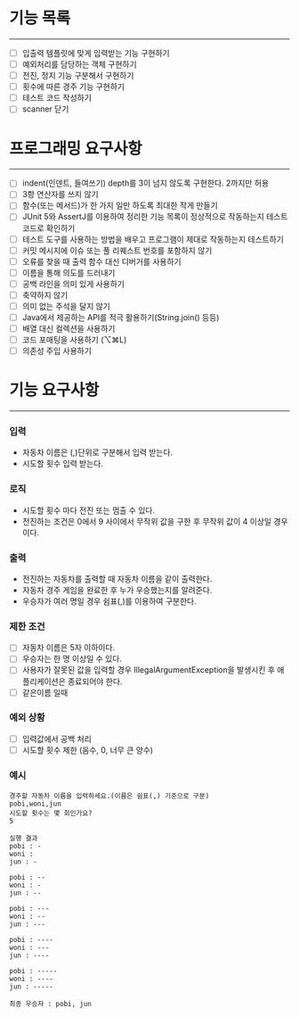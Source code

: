 # 기능 목록
***
- [ ] 입출력 템플릿에 맞게 입력받는 기능 구현하기
- [ ] 예외처리를 담당하는 객체 구현하기
- [ ] 전진, 정지 기능 구분해서 구현하기
- [ ] 횟수에 따른 경주 기능 구현하기
- [ ] 테스트 코드 작성하기
- [ ] scanner 닫기

# 프로그래밍 요구사항
***
- [ ] indent(인덴트, 들여쓰기) depth를 3이 넘지 않도록 구현한다. 2까지만 허용
- [ ] 3항 연산자를 쓰지 않기
- [ ] 함수(또는 메서드)가 한 가지 일만 하도록 최대한 작게 만들기
- [ ] JUnit 5와 AssertJ를 이용하여 정리한 기능 목록이 정상적으로 작동하는지 테스트 코드로 확인하기
- [ ] 테스트 도구를 사용하는 방법을 배우고 프로그램이 제대로 작동하는지 테스트하기
- [ ] 커밋 메시지에 이슈 또는 풀 리퀘스트 번호를 포함하지 않기
- [ ] 오류를 찾을 때 출력 함수 대신 디버거를 사용하기
- [ ] 이름을 통해 의도를 드러내기
- [ ] 공백 라인을 의미 있게 사용하기
- [ ] 축약하지 않기
- [ ] 의미 없는 주석을 달지 않기
- [ ] Java에서 제공하는 API를 적극 활용하기(String.join() 등등)
- [ ] 배열 대신 컬렉션을 사용하기
- [ ] 코드 포매팅을 사용하기 (⌥⌘L)
- [ ] 의존성 주입 사용하기

# 기능 요구사항
***

### 입력
- 자동차 이름은 (,)단위로 구분해서 입력 받는다.
- 시도할 횟수 입력 받는다.

### 로직
- 시도할 횟수 마다 전진 또는 멈출 수 있다.
- 전진하는 조건은 0에서 9 사이에서 무작위 값을 구한 후 무작위 값이 4 이상일 경우이다.

### 출력
- 전진하는 자동차를 출력할 때 자동차 이름을 같이 출력한다.
- 자동차 경주 게임을 완료한 후 누가 우승했는지를 알려준다.
- 우승자가 여러 명일 경우 쉼표(,)를 이용하여 구분한다.

### 제한 조건
- [ ] 자동차 이름은 5자 이하이다.
- [ ] 우승자는 한 명 이상일 수 있다.
- [ ] 사용자가 잘못된 값을 입력할 경우 IllegalArgumentException을 발생시킨 후 애플리케이션은 종료되어야 한다.
- [ ] 같은이름 일때

### 예외 상황
- [ ] 입력값에서 공백 처리
- [ ] 시도할 횟수 제한 (음수, 0, 너무 큰 양수)

### 예시
```
경주할 자동차 이름을 입력하세요.(이름은 쉼표(,) 기준으로 구분)
pobi,woni,jun
시도할 횟수는 몇 회인가요?
5

실행 결과
pobi : -
woni : 
jun : -

pobi : --
woni : -
jun : --

pobi : ---
woni : --
jun : ---

pobi : ----
woni : ---
jun : ----

pobi : -----
woni : ----
jun : -----

최종 우승자 : pobi, jun
```




